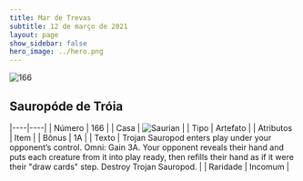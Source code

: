 ```yaml
---
title: Mar de Trevas
subtitle: 12 de março de 2021
layout: page
show_sidebar: false
hero_image: ../hero.png
---
```


![166](https://cdn.keyforgegame.com/media/card_front/pt/496_166_7HHCCVWGVC7M_pt.png)

## Sauropóde de Tróia

|----|----|
| Número | 166 |
| Casa | ![Saurian](https://archonarcana.com/images/thumb/9/9e/Saurian_P.png/22px-Saurian_P.png "Sauro") |
| Tipo | Artefato |
| Atributos | Item |
| Bônus | 1A |
| Texto | Trojan Sauropod enters play under your opponent’s control.  Omni: Gain 3A. Your opponent reveals their hand and puts each creature from it into play ready, then refills their hand as if it were their "draw cards" step. Destroy Trojan Sauropod. |
| Raridade | Incomum |
